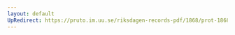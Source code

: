 ```yaml
---
layout: default
UpRedirect: https://pruto.im.uu.se/riksdagen-records-pdf/1868/prot-1868--fk--212/prot-1868--fk--212_002.pdf
---
```

